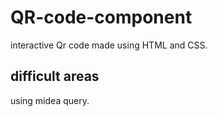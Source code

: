 # QR-code-component
interactive Qr code made using HTML and CSS.

## difficult areas
using midea query.
